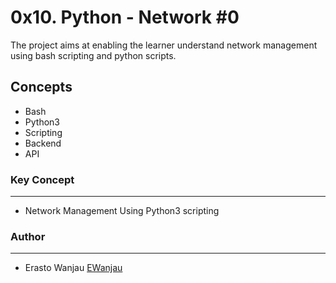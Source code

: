 # 0x10. Python - Network #0
The project aims at enabling the learner understand network management using bash scripting and python scripts.

## Concepts
- Bash
- Python3
- Scripting
- Backend
- API

### Key Concept
---
- Network Management Using Python3 scripting

### Author
---
- Erasto Wanjau [EWanjau](wamwanjau@gmail.com)
